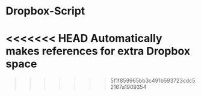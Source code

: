 # Dropbox-Script
<<<<<<< HEAD
Automatically makes references for extra Dropbox space
=======
>>>>>>> 5f1f859965bb3c491b593723cdc52167a1909354
